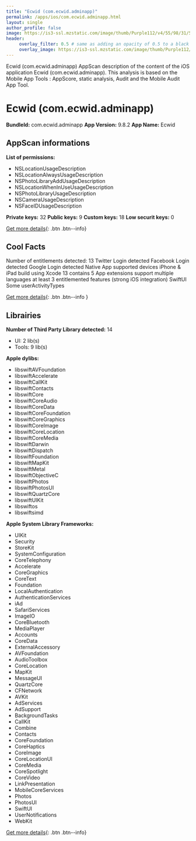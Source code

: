 ```yaml
---
title: "Ecwid (com.ecwid.adminapp)"
permalink: /apps/ios/com.ecwid.adminapp.html
layout: single
author_profile: false
image: https://is3-ssl.mzstatic.com/image/thumb/Purple112/v4/55/98/31/55983186-f61d-c670-f196-7c2d8c4f3440/AppIcon-0-0-1x_U007emarketing-0-0-0-7-0-0-sRGB-0-0-0-GLES2_U002c0-512MB-85-220-0-0.png/512x512bb.jpg
header: 
     overlay_filter: 0.5 # same as adding an opacity of 0.5 to a black background
     overlay_image: https://is3-ssl.mzstatic.com/image/thumb/Purple112/v4/55/98/31/55983186-f61d-c670-f196-7c2d8c4f3440/AppIcon-0-0-1x_U007emarketing-0-0-0-7-0-0-sRGB-0-0-0-GLES2_U002c0-512MB-85-220-0-0.png/512x512bb.jpg
---
```

Ecwid (com.ecwid.adminapp) AppScan description of the content of the iOS application Ecwid (com.ecwid.adminapp). This analysis is based on the Mobile App Tools : AppScore, static analysis, Audit and the Mobile Audit App Tool.

# Ecwid (com.ecwid.adminapp)

**BundleId:** com.ecwid.adminapp
**App Version:** 9.8.2
**App Name:** Ecwid


## AppScan informations 

**List of permissions:** 
- NSLocationUsageDescription
- NSLocationAlwaysUsageDescription
- NSPhotoLibraryAddUsageDescription
- NSLocationWhenInUseUsageDescription
- NSPhotoLibraryUsageDescription
- NSCameraUsageDescription
- NSFaceIDUsageDescription
  
  
**Private keys:** 32
**Public keys:** 9
**Custom keys:** 18
**Low securit keys:** 0
  
[Get more details](/pricing.html){: .btn .btn--info}

## Cool Facts

Number of entitlements detected: 13
Twitter Login detected
Facebook Login detected
Google Login detected
Native App
supported devices iPhone & iPad
build using Xcode 13
contains 5 App extensions
support multiple languages
at least 3 entitlemented features (strong iOS integration)
SwiftUI
Some userActivityTypes
  
[Get more details](/pricing.html){: .btn .btn--info }

## Librairies 
**Number of Third Party Library detected:** 14
- UI: 2 lib(s)
- Tools: 9 lib(s)


**Apple dylibs:**
- libswiftAVFoundation
- libswiftAccelerate
- libswiftCallKit
- libswiftContacts
- libswiftCore
- libswiftCoreAudio
- libswiftCoreData
- libswiftCoreFoundation
- libswiftCoreGraphics
- libswiftCoreImage
- libswiftCoreLocation
- libswiftCoreMedia
- libswiftDarwin
- libswiftDispatch
- libswiftFoundation
- libswiftMapKit
- libswiftMetal
- libswiftObjectiveC
- libswiftPhotos
- libswiftPhotosUI
- libswiftQuartzCore
- libswiftUIKit
- libswiftos
- libswiftsimd


**Apple System Library Frameworks:**
- UIKit
- Security
- StoreKit
- SystemConfiguration
- CoreTelephony
- Accelerate
- CoreGraphics
- CoreText
- Foundation
- LocalAuthentication
- AuthenticationServices
- iAd
- SafariServices
- ImageIO
- CoreBluetooth
- MediaPlayer
- Accounts
- CoreData
- ExternalAccessory
- AVFoundation
- AudioToolbox
- CoreLocation
- MapKit
- MessageUI
- QuartzCore
- CFNetwork
- AVKit
- AdServices
- AdSupport
- BackgroundTasks
- CallKit
- Combine
- Contacts
- CoreFoundation
- CoreHaptics
- CoreImage
- CoreLocationUI
- CoreMedia
- CoreSpotlight
- CoreVideo
- LinkPresentation
- MobileCoreServices
- Photos
- PhotosUI
- SwiftUI
- UserNotifications
- WebKit


  
[Get more details](/pricing.html){: .btn .btn--info}


